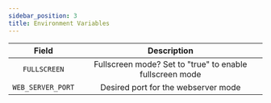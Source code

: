 ```yaml
---
sidebar_position: 3
title: Environment Variables
---
```


| Field | Description |
|:----:|:-----------:|
| `FULLSCREEN` | Fullscreen mode? Set to "true" to enable fullscreen mode |
| `WEB_SERVER_PORT` | Desired port for the webserver mode |